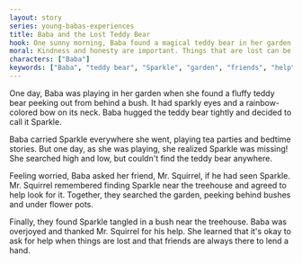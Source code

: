 ```yaml
---
layout: story
series: young-babas-experiences
title: Baba and the Lost Teddy Bear
hook: One sunny morning, Baba found a magical teddy bear in her garden. But one day, it suddenly disappeared! Where did it go?
moral: Kindness and honesty are important. Things that are lost can be found with help from others.
characters: ["Baba"]
keywords: ["Baba", "teddy bear", "Sparkle", "garden", "friends", "help", "kindness", "honesty", "lost and found", "gratitude"]
---
```


One day, Baba was playing in her garden when she found a fluffy teddy bear peeking out from behind a bush. It had sparkly eyes and a rainbow-colored bow on its neck. Baba hugged the teddy bear tightly and decided to call it Sparkle.

Baba carried Sparkle everywhere she went, playing tea parties and bedtime stories. But one day, as she was playing, she realized Sparkle was missing! She searched high and low, but couldn't find the teddy bear anywhere.

Feeling worried, Baba asked her friend, Mr. Squirrel, if he had seen Sparkle. Mr. Squirrel remembered finding Sparkle near the treehouse and agreed to help look for it. Together, they searched the garden, peeking behind bushes and under flower pots.

Finally, they found Sparkle tangled in a bush near the treehouse. Baba was overjoyed and thanked Mr. Squirrel for his help. She learned that it's okay to ask for help when things are lost and that friends are always there to lend a hand.
